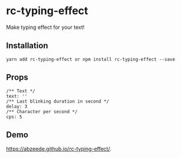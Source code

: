 # rc-typing-effect
Make typing effect for your text!

## Installation
```
yarn add rc-typing-effect or npm install rc-typing-effect --save
```

## Props
```
/** Text */
text: ''
/** Last blinking duration in second */
delay: 3
/** Character per second */
cps: 5
```

## Demo
https://abzeede.github.io/rc-typing-effect/.
